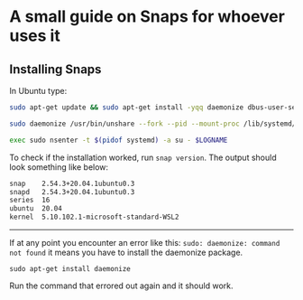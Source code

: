 # A small guide on Snaps for whoever uses it

## Installing Snaps
In Ubuntu type:
```bash
sudo apt-get update && sudo apt-get install -yqq daemonize dbus-user-session fontconfig
```

```bash
sudo daemonize /usr/bin/unshare --fork --pid --mount-proc /lib/systemd/systemd --system-unit=basic.target
```

```bash
exec sudo nsenter -t $(pidof systemd) -a su - $LOGNAME
```

To check if the installation worked, run `snap version`. The output should look something like below:
```bash
snap    2.54.3+20.04.1ubuntu0.3
snapd   2.54.3+20.04.1ubuntu0.3
series  16
ubuntu  20.04
kernel  5.10.102.1-microsoft-standard-WSL2
```
---
If at any point you encounter an error like this: 
`sudo: daemonize: command not found` it means you have to install the daemonize package. 
```shell
sudo apt-get install daemonize
```
Run the command that errored out again and it should work.
 
